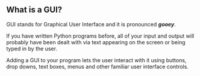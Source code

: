 ## What is a GUI?

GUI stands for Graphical User Interface and it is pronounced ***gooey***. 

If you have written Python programs before, all of your input and output will probably have been dealt with via text appearing on the screen or being typed in by the user. 

Adding a GUI to your program lets the user interact with it using buttons, drop downs, text boxes, menus and other familiar user interface controls.

